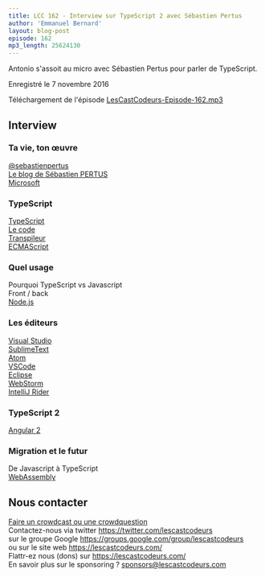 ```yaml
---
title: LCC 162 - Interview sur TypeScript 2 avec Sébastien Pertus
author: 'Emmanuel Bernard'
layout: blog-post
episode: 162
mp3_length: 25624130
---
```

Antonio s'assoit au micro avec Sébastien Pertus pour parler de TypeScript.

Enregistré le 7 novembre 2016

Téléchargement de l'épisode [LesCastCodeurs-Episode-162.mp3](http://traffic.libsyn.com/lescastcodeurs/LesCastCodeurs-Episode-162.mp3)

##  Interview

### Ta vie, ton œuvre

[@sebastienpertus](https://twitter.com/sebastienpertus)  
[Le blog de Sébastien PERTUS](https://blogs.msdn.microsoft.com/mim/)  
[Microsoft](https://www.microsoft.com/fr-fr/)  

### TypeScript

[TypeScript](http://www.typescriptlang.org)  
[Le code](https://github.com/Microsoft/TypeScript)  
[Transpileur](https://en.wikipedia.org/wiki/Source-to-source_compiler)  
[ECMAScript](https://en.wikipedia.org/wiki/ECMAScript)  

### Quel usage

Pourquoi TypeScript vs Javascript  
Front / back  
[Node.js](https://en.wikipedia.org/wiki/Node.js)  

### Les éditeurs

[Visual Studio](https://www.visualstudio.com)  
[SublimeText](http://sublimetext.com)  
[Atom](https://atom.io)  
[VSCode](https://code.visualstudio.com)  
[Eclipse](https://github.com/palantir/eclipse-typescript)  
[WebStorm](https://www.jetbrains.com/webstorm/)  
[IntelliJ Rider](https://www.jetbrains.com/rider/)  

### TypeScript 2

[Angular 2](https://angularjs.org)  

### Migration et le futur

De Javascript à TypeScript  
[WebAssembly](http://webassembly.org)  

## Nous contacter

[Faire un crowdcast ou une crowdquestion](https://lescastcodeurs.com/crowdcasting/)  
Contactez-nous via twitter <https://twitter.com/lescastcodeurs>  
sur le groupe Google <https://groups.google.com/group/lescastcodeurs>  
ou sur le site web <https://lescastcodeurs.com/>  
Flattr-ez nous (dons) sur <https://lescastcodeurs.com/>  
En savoir plus sur le sponsoring ? [sponsors@lescastcodeurs.com](mailto:sponsors@lescastcodeurs.com)  

